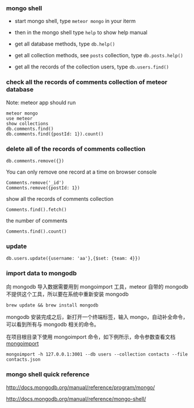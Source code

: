 ### mongo shell

* start mongo shell, type `meteor mongo` in your iterm

* then in the mongo shell type `help` to show help manual

* get all database methods, type `db.help()`

* get all collection methods, see `posts` collection, type `db.posts.help()`

* get all the records of the collection users, type `db.users.find()`


### check all the records of comments collection of meteor database

Note: meteor app should run

```
meteor mongo
use meteor
show collections
db.comments.find()
db.comments.find({postId: 1}).count()
```

### delete all of the records of comments collection

```
db.comments.remove({})
```

You can only remove one record at a time on browser console

```
Comments.remove('_id')
Comments.remove({postId: 1})
```

show all the records of comments collection

```
Comments.find().fetch()
```

the number of comments

```
Comments.find().count()
```

### update

```
db.users.update({username: 'aa'},{$set: {team: 4}})
```

### import data to mongodb

向 mongodb 导入数据需要用到 mongoimport 工具，meteor 自带的 mongodb 不提供这个工具，所以要在系统中重新安装 mongodb

```
brew update && brew install mongodb
```

mongodb 安装完成之后，新打开一个终端标签，输入 mongo，自动补全命令，可以看到所有与 mongodb 相关的命令。

在项目根目录下使用 mongoimport 命令，如下例所示，命令参数查看文档 [mongoimport](https://docs.mongodb.org/manual/reference/program/mongoimport/)

```
mongoimport -h 127.0.0.1:3001 --db users --collection contacts --file contacts.json
```

### mongo shell quick reference

<http://docs.mongodb.org/manual/reference/program/mongo/>

<http://docs.mongodb.org/manual/reference/mongo-shell/>
